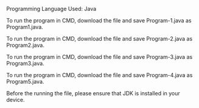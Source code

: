 Programming Language Used: Java

To run the program in CMD, download the file and save Program-1.java as Program1.java.

To run the program in CMD, download the file and save Program-2.java as Program2.java.

To run the program in CMD, download the file and save Program-3.java as Program3.java.

To run the program in CMD, download the file and save Program-4.java as Program5.java.

Before the running the file, please ensure that JDK is installed in your device.
